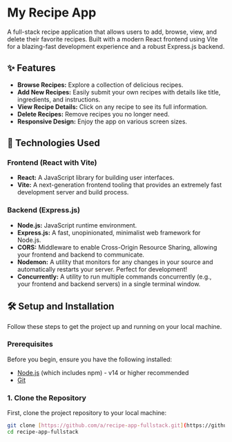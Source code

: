 # My Recipe App

A full-stack recipe application that allows users to add, browse, view, and delete their favorite recipes. Built with a modern React frontend using Vite for a blazing-fast development experience and a robust Express.js backend.

## ✨ Features

* **Browse Recipes:** Explore a collection of delicious recipes.
* **Add New Recipes:** Easily submit your own recipes with details like title, ingredients, and instructions.
* **View Recipe Details:** Click on any recipe to see its full information.
* **Delete Recipes:** Remove recipes you no longer need.
* **Responsive Design:** Enjoy the app on various screen sizes.

## 🚀 Technologies Used

### Frontend (React with Vite)

* **React:** A JavaScript library for building user interfaces.
* **Vite:** A next-generation frontend tooling that provides an extremely fast development server and build process.

### Backend (Express.js)

* **Node.js:** JavaScript runtime environment.
* **Express.js:** A fast, unopinionated, minimalist web framework for Node.js.
* **CORS:** Middleware to enable Cross-Origin Resource Sharing, allowing your frontend and backend to communicate.
* **Nodemon:** A utility that monitors for any changes in your source and automatically restarts your server. Perfect for development!
* **Concurrently:** A utility to run multiple commands concurrently (e.g., your frontend and backend servers) in a single terminal window.

## 🛠️ Setup and Installation

Follow these steps to get the project up and running on your local machine.

### Prerequisites

Before you begin, ensure you have the following installed:

* [Node.js](https://nodejs.org/en/) (which includes npm) - v14 or higher recommended
* [Git](https://git-scm.com/downloads)

### 1. Clone the Repository

First, clone the project repository to your local machine:

```bash
git clone [https://github.com/a/recipe-app-fullstack.git](https://github.com/a/recipe-app-fullstack.git) # Replace with your actual repo URL
cd recipe-app-fullstack
